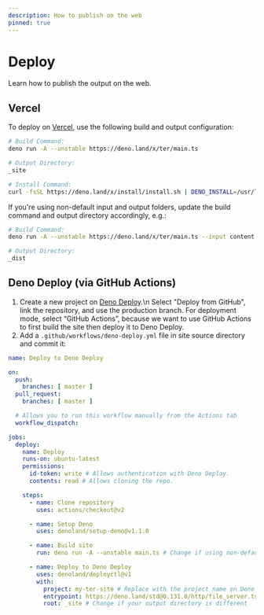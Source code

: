 ```yaml
---
description: How to publish on the web
pinned: true
---
```


# Deploy

Learn how to publish the output on the web.

## Vercel

To deploy on [Vercel](https://vercel.com), use the following build and output
configuration:

```sh
# Build Command:
deno run -A --unstable https://deno.land/x/ter/main.ts

# Output Directory:
_site

# Install Command:
curl -fsSL https://deno.land/x/install/install.sh | DENO_INSTALL=/usr/local sh
```

If you're using non-default input and output folders, update the build command
and output directory accordingly, e.g.:

```sh
# Build Command:
deno run -A --unstable https://deno.land/x/ter/main.ts --input content --output _dist

# Output Directory:
_dist
```

## Deno Deploy (via GitHub Actions)

1. Create a new project on [Deno Deploy](https://deno.com/deploy).\n Select
   "Deploy from GitHub", link the repository, and use the production branch. For
   deployment mode, select “GitHub Actions”, because we want to use GitHub
   Actions to first build the site then deploy it to Deno Deploy.
2. Add a `.github/workflows/deno-deploy.yml` file in site source directory and
   commit it:

```yaml
name: Deploy to Deno Deploy

on:
  push:
    branches: [ master ]
  pull_request:
    branches: [ master ]

  # Allows you to run this workflow manually from the Actions tab
  workflow_dispatch:

jobs:
  deploy:
    name: Deploy
    runs-on: ubuntu-latest
    permissions:
      id-token: write # Allows authentication with Deno Deploy.
      contents: read # Allows cloning the repo.

    steps:
      - name: Clone repository
        uses: actions/checkout@v2

      - name: Setup Deno
        uses: denoland/setup-deno@v1.1.0

      - name: Build site
        run: deno run -A --unstable main.ts # Change if using non-default input/output directories

      - name: Deploy to Deno Deploy
        uses: denoland/deployctl@v1
        with:
          project: my-ter-site # Replace with the project name on Deno Deploy
          entrypoint: https://deno.land/std@0.131.0/http/file_server.ts
          root: _site # Change if your output directory is different
```
